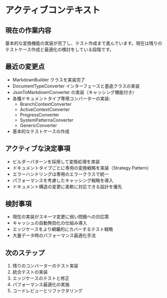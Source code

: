 # アクティブコンテキスト

## 現在の作業内容

基本的な変換機能の実装が完了し、テスト作成まで進んでいます。現在は残りのテストケース作成と最適化の検討をしている段階です。

## 最近の変更点

- MarkdownBuilder クラスを実装完了
- DocumentTypeConverter インターフェースと基底クラスの実装
- JsonToMarkdownConverter の実装（キャッシング機能付き）
- 各種ドキュメントタイプ専用コンバーターの実装:
  - BranchContextConverter
  - ActiveContextConverter
  - ProgressConverter
  - SystemPatternsConverter
  - GenericConverter
- 基本的なテストケースの作成

## アクティブな決定事項

- ビルダーパターンを採用して変換処理を実装
- ドキュメントタイプごとに専用の変換戦略を実装（Strategy Pattern）
- エラーハンドリングは専用のエラークラスで統一
- パフォーマンスを考慮したキャッシング戦略を導入
- ドキュメント構造の変更に柔軟に対応できる設計を優先

## 検討事項

- 現在の実装がスキーマ変更に弱い問題への対応策
- キャッシュの自動無効化の仕組み導入
- エッジケースをより網羅的にカバーするテスト戦略
- 大量データ時のパフォーマンス最適化手法

## 次のステップ

1. 残りのコンバーターのテスト実装
2. 統合テストの実装
3. エッジケースのテストと修正
4. パフォーマンス最適化の実施
5. コードレビューとリファクタリング

